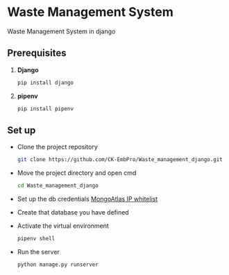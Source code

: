# Waste Management System

Waste Management System in django 

## Prerequisites

1. **Django**
   ```bash
   pip install django

2. **pipenv**
   ```bash
   pip install pipenv

## Set up

* Clone the project repository
   ```bash
   git clone https://github.com/CK-EmbPro/Waste_management_django.git

* Move the project directory and open cmd
   ```bash
   cd Waste_management_django

* Set up the db credentials
   [MongoAtlas IP whitelist](./media/mongoNetworkAccessList.png)

* Create that database you have defined

* Activate the virtual environment
   ```bash
   pipenv shell

* Run the server
   ```bash
   python manage.py runserver
